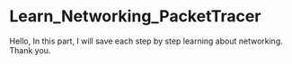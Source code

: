 # Learn_Networking_PacketTracer
Hello,
In this part, I will save each step by step learning about networking.
Thank you.
